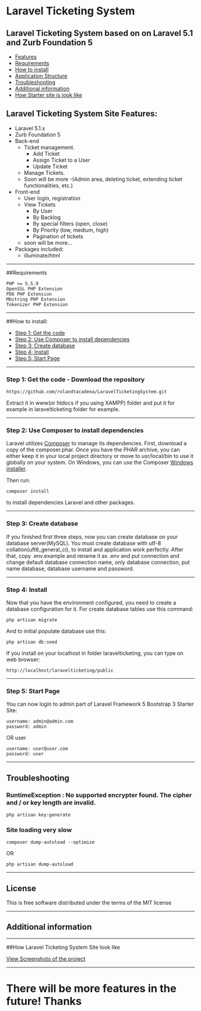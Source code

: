 # Laravel Ticketing System

## Laravel Ticketing System based on on Laravel 5.1 and Zurb Foundation 5
* [Features](#feature1)
* [Requirements](#feature2)
* [How to install](#feature3)
* [Application Structure](#feature4)
* [Troubleshooting](#feature5)
* [Additional information](#feature6)
* [How Starter site is look like](#feature7)

<a name="feature1"></a>
## Laravel Ticketing System Site Features:
* Laravel 5.1.x
* Zurb Foundation 5
* Back-end
	* Ticket management.
	    * Add Ticket
	    * Assign Ticket to a User
	    * Update Ticket
	* Manage Tickets.
	* Soon will be more -(Admin area, deleting ticket, extending ticket functionalities, etc.)
* Front-end
	* User login, registration
	* View Tickets
	    * By User
	    * By Backlog
	    * By special filters (open, close)
	    * By Priority (low, medium, high)
	   * Pagination of tickets
	* soon will be more...
* Packages included:
	* illuminate/html

-----
<a name="feature2"></a>
##Requirements

    PHP >= 5.5.9
    OpenSSL PHP Extension
    PDO PHP Extension
    Mbstring PHP Extension
    Tokenizer PHP Extension

-----
<a name="feature3"></a>
##How to install:
* [Step 1: Get the code](#step1)
* [Step 2: Use Composer to install dependencies](#step2)
* [Step 3: Create database](#step3)
* [Step 4: Install](#step4)
* [Step 5: Start Page](#step5)

-----
<a name="step1"></a>
### Step 1: Get the code - Download the repository

    https://github.com/rolandtacadena/LaravelTicketingSystem.git

Extract it in www(or htdocs if you using XAMPP) folder and put it for example in laravelticketing folder for example.

-----
<a name="step2"></a>
### Step 2: Use Composer to install dependencies

Laravel utilizes [Composer](http://getcomposer.org/) to manage its dependencies. First, download a copy of the composer.phar.
Once you have the PHAR archive, you can either keep it in your local project directory or move to
usr/local/bin to use it globally on your system.
On Windows, you can use the Composer [Windows installer](https://getcomposer.org/Composer-Setup.exe).

Then run:

    composer install
to install dependencies Laravel and other packages.

-----
<a name="step3"></a>
### Step 3: Create database

If you finished first three steps, now you can create database on your database server(MySQL). You must create database
with utf-8 collation(uft8_general_ci), to install and application work perfectly.
After that, copy .env.example and rename it as .env and put connection and change default database connection name, only database connection, put name database, database username and password.

-----
<a name="step4"></a>
### Step 4: Install

Now that you have the environment configured, you need to create a database configuration for it. For create database tables use this command:

    php artisan migrate

And to initial populate database use this:

    php artisan db:seed

If you install on your localhost in folder laravelticketing, you can type on web browser:

	http://localhost/laravelticketing/public
-----
<a name="step5"></a>
### Step 5: Start Page

You can now login to admin part of Laravel Framework 5  Bootstrap 3 Starter Site:

    username: admin@admin.com
    password: admin
OR user

    username: user@user.com
    password: user

-----
<a name="feature5"></a>
## Troubleshooting

### RuntimeException : No supported encrypter found. The cipher and / or key length are invalid.

    php artisan key:generate

### Site loading very slow

	composer dump-autoload --optimize
OR

    php artisan dump-autoload

-----
<a name="feature6"></a>
## License

This is free software distributed under the terms of the MIT license

-----
<a name="feature6"></a>
## Additional information

----
<a name="feature7"></a>
##How Laravel Ticketing System Site look like

<a target="_blank" href="http://imgur.com/a/Beta8">View Screenshots of the project</a>

----

# There will be more features in the future! Thanks

